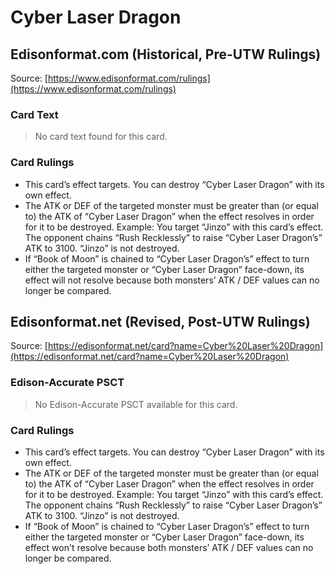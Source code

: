# Cyber Laser Dragon

## Edisonformat.com (Historical, Pre-UTW Rulings)

Source: [https://www.edisonformat.com/rulings](https://www.edisonformat.com/rulings)

### Card Text

> No card text found for this card.

### Card Rulings

*   This card’s effect targets. You can destroy “Cyber Laser Dragon” with its own effect.
*   The ATK or DEF of the targeted monster must be greater than (or equal to) the ATK of “Cyber Laser Dragon” when the effect resolves in order for it to be destroyed. Example: You target “Jinzo” with this card’s effect. The opponent chains “Rush Recklessly” to raise “Cyber Laser Dragon’s” ATK to 3100. “Jinzo” is not destroyed.
*   If “Book of Moon” is chained to “Cyber Laser Dragon’s” effect to turn either the targeted monster or “Cyber Laser Dragon” face-down, its effect will not resolve because both monsters’ ATK / DEF values can no longer be compared.

## Edisonformat.net (Revised, Post-UTW Rulings)

Source: [https://edisonformat.net/card?name=Cyber%20Laser%20Dragon](https://edisonformat.net/card?name=Cyber%20Laser%20Dragon)

### Edison-Accurate PSCT

> No Edison-Accurate PSCT available for this card.

### Card Rulings

*   This card’s effect targets. You can destroy “Cyber Laser Dragon” with its own effect.
*   The ATK or DEF of the targeted monster must be greater than (or equal to) the ATK of “Cyber Laser Dragon” when the effect resolves in order for it to be destroyed. Example: You target “Jinzo” with this card’s effect. The opponent chains “Rush Recklessly” to raise “Cyber Laser Dragon’s” ATK to 3100. “Jinzo” is not destroyed.
*   If “Book of Moon” is chained to “Cyber Laser Dragon’s” effect to turn either the targeted monster or “Cyber Laser Dragon” face-down, its effect won't resolve because both monsters’ ATK / DEF values can no longer be compared.
            
